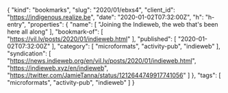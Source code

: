 {
  "kind": "bookmarks",
  "slug": "2020/01/ebxs4",
  "client_id": "https://indigenous.realize.be",
  "date": "2020-01-02T07:32:00Z",
  "h": "h-entry",
  "properties": {
    "name": [
      "Joining the Indieweb, the web that's been here all along"
    ],
    "bookmark-of": [
      "https://vil.lv/posts/2020/01/indieweb.html"
    ],
    "published": [
      "2020-01-02T07:32:00Z"
    ],
    "category": [
      "microformats",
      "activity-pub",
      "indieweb"
    ],
    "syndication": [
      "https://news.indieweb.org/en/vil.lv/posts/2020/01/indieweb.html",
      "https://indieweb.xyz/en/indieweb",
      "https://twitter.com/JamieTanna/status/1212644749917741056"
    ]
  },
  "tags": [
    "microformats",
    "activity-pub",
    "indieweb"
  ]
}
